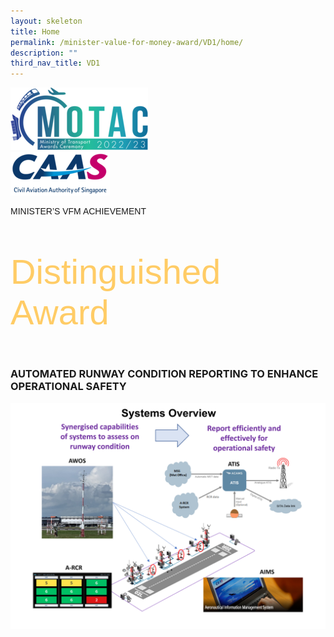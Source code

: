 ```yaml
---
layout: skeleton
title: Home
permalink: /minister-value-for-money-award/VD1/home/
description: ""
third_nav_title: VD1
---
```

<style>
  .raleway-font {
    font-family: "Raleway", sans-serif;
  }

  .distinguished-award {
    font-family: 'Vivaldi', sans-serif;
    font-size: 3.5rem;
    color: #ffcc66;
  }
</style>

<div class="container py-5">
	<div class="row">
  <div class="col-sm-12 pt-4 pb-3 text-center bg">
    <img src="/images/Logos/MOTAC_header.png" alt="motac logo" class="img-fluid" />
  </div>
</div>
<div class="row border border-4 border-info">
  <div class="col-sm-4 py-3 text-center d-flex flex-column align-items-center justify-content-center">
    <img src="/images/Logos/CAAS.png" class="img-fluid" alt="CAAS" />
  </div>
  <div class="col-sm-8 py-3 text-center bg-primary d-flex justify-content-center flex-column aligin-items-center">
    <p class="mb-0 fs-2 text-light fw-bold raleway-font"> MINISTER’S VFM ACHIEVEMENT </p>
    <p class="mb-0 distinguished-award">Distinguished Award</p>
  </div>
</div>
  <h3 class="text-center text-primary">AUTOMATED RUNWAY CONDITION REPORTING TO ENHANCE OPERATIONAL SAFETY</h3>

	
  <img src="/images/VFM/VD1/VD1 IconicPic2.png" class="img-fluid border my-5" />
</div>
